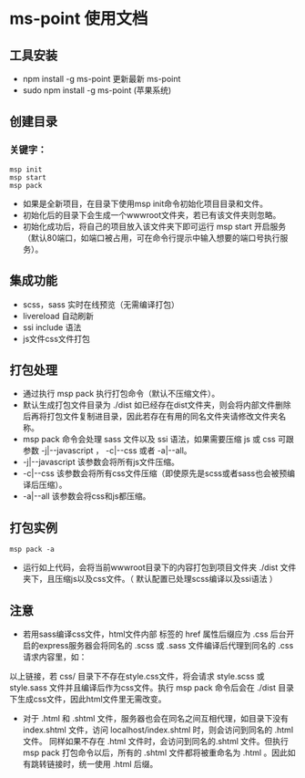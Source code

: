# ms-point 使用文档

## 工具安装

+ npm install -g ms-point 更新最新 ms-point
+ sudo npm install -g ms-point (苹果系统)

## 创建目录

### 关键字：

    msp init
    msp start
    msp pack

+ 如果是全新项目，在目录下使用msp init命令初始化项目目录和文件。
+ 初始化后的目录下会生成一个wwwroot文件夹，若已有该文件夹则忽略。
+ 初始化成功后，将自己的项目放入该文件夹下即可运行 msp start 开启服务（默认80端口，如端口被占用，可在命令行提示中输入想要的端口号执行服务）。

## 集成功能

+ scss，sass 实时在线预览（无需编译打包）
+ livereload 自动刷新
+ ssi include 语法
+ js文件css文件打包 

## 打包处理

+ 通过执行 msp pack 执行打包命令（默认不压缩文件）。
+ 默认生成打包文件目录为 ./dist 如已经存在dist文件夹，则会将内部文件删除后再将打包文件复制进目录，因此若存在有用的同名文件夹请修改文件夹名称。
+ msp pack 命令会处理 sass 文件以及 ssi 语法，如果需要压缩 js 或 css 可跟参数 -j|--javascript ， -c|--css 或者 -a|--all。
+ -j|--javascript 该参数会将所有js文件压缩。
+ -c|--css 该参数会将所有css文件压缩（即使原先是scss或者sass也会被预编译后压缩）。
+ -a|--all 该参数会将css和js都压缩。

## 打包实例

	msp pack -a

+ 运行如上代码，会将当前wwwroot目录下的内容打包到项目文件夹 ./dist 文件夹下，且压缩js以及css文件。（ 默认配置已处理scss编译以及ssi语法 ）

## 注意

+ 若用sass编译css文件，html文件内部 <link> 标签的 href 属性后缀应为 .css 后台开启的express服务器会将同名的 .scss 或 .sass 文件编译后代理到同名的 .css 请求内容里，如：

	<link href="css/style.css" rel="stylesheet"/>

以上链接，若 css/ 目录下不存在style.css文件，将会请求 style.scss 或 style.sass 文件并且编译后作为css文件。执行 msp pack 命令后会在 ./dist 目录下生成css文件，因此html文件里无需改变。

+ 对于 .html 和 .shtml 文件，服务器也会在同名之间互相代理，如目录下没有 index.shtml 文件，访问 localhost/index.shtml 时，则会访问到同名的 .html 文件。 同样如果不存在 .html 文件时，会访问到同名的.shtml 文件。但执行 msp pack 打包命令以后，所有的 .shtml 文件都将被重命名为 .html 。因此如有跳转链接时，统一使用 .html 后缀。